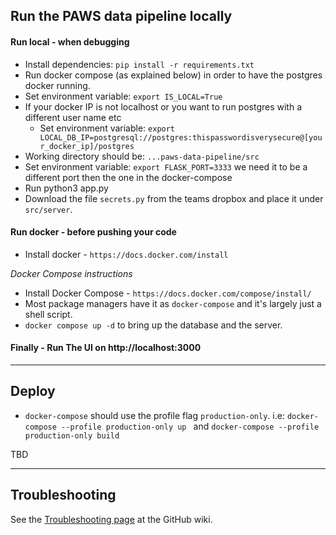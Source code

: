 Run the PAWS data pipeline locally
---------------------------------------
#### Run local - when debugging
- Install dependencies: `pip install -r requirements.txt`
- Run docker compose (as explained below) in order to have the postgres docker running.
- Set environment variable: `export IS_LOCAL=True`
- If your docker IP is not localhost or you want to run postgres with a different user name etc  
  - Set environment variable: `export LOCAL_DB_IP=postgresql://postgres:thispasswordisverysecure@[your_docker_ip]/postgres`
- Working directory should be: `...paws-data-pipeline/src`
- Set environment variable: `export FLASK_PORT=3333` we need it to be a different port then the one in the docker-compose
- Run python3 app.py
- Download the file `secrets.py` from the teams dropbox and place it under `src/server`.
#### Run docker - before pushing your code
- Install docker - `https://docs.docker.com/install`  

_Docker Compose instructions_  
- Install Docker Compose - `https://docs.docker.com/compose/install/`      
- Most package managers have it as `docker-compose` and it's largely just a shell script.    
- `docker compose up -d` to bring up the database and the server.

#### Finally - Run The UI on http://localhost:3000

---------------------------------------
Deploy
---------------------------------------
- `docker-compose` should use the profile flag `production-only`. i.e: `docker-compose --profile production-only up
` and `docker-compose --profile production-only build`

TBD   

--------------------------
Troubleshooting
---------------------------------------
See the [Troubleshooting page](https://github.com/CodeForPhilly/paws-data-pipeline/wiki/Troubleshooting) at the GitHub wiki. 